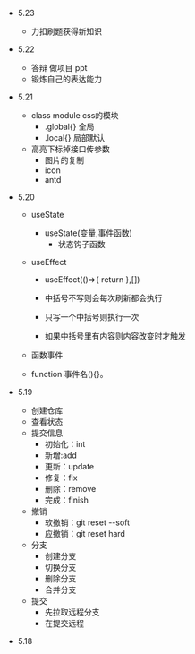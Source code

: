 - 5.23
    - 力扣刷题获得新知识
- 5.22
    - 答辩 做项目 ppt
    - 锻炼自己的表达能力
- 5.21
    - class module css的模块
      - .global{} 全局
      - .local{}  局部默认
    - 高亮下标掉接口传参数
      - 图片的复制
      - icon
      - antd
  
- 5.20
    - useState
      - useState(变量,事件函数)
          - 状态钩子函数
    - useEffect
      - useEffect(()=>{
          return
        },[])
    
      - 中括号不写则会每次刷新都会执行
      - 只写一个中括号则执行一次
      - 如果中括号里有内容则内容改变时才触发
    
    - 函数事件
    - function 事件名(){}。
  
- 5.19
  - 创建仓库
  - 查看状态
  - 提交信息
    - 初始化：int
    - 新增:add
    - 更新：update
    - 修复：fix
    - 删除：remove
    - 完成：finish
  - 撤销
    - 软撤销：git reset --soft 
    - 应撤销：git reset hard
  - 分支
    - 创建分支
    - 切换分支
    - 删除分支
    - 合并分支
  - 提交
    - 先拉取远程分支
    - 在提交远程
- 5.18